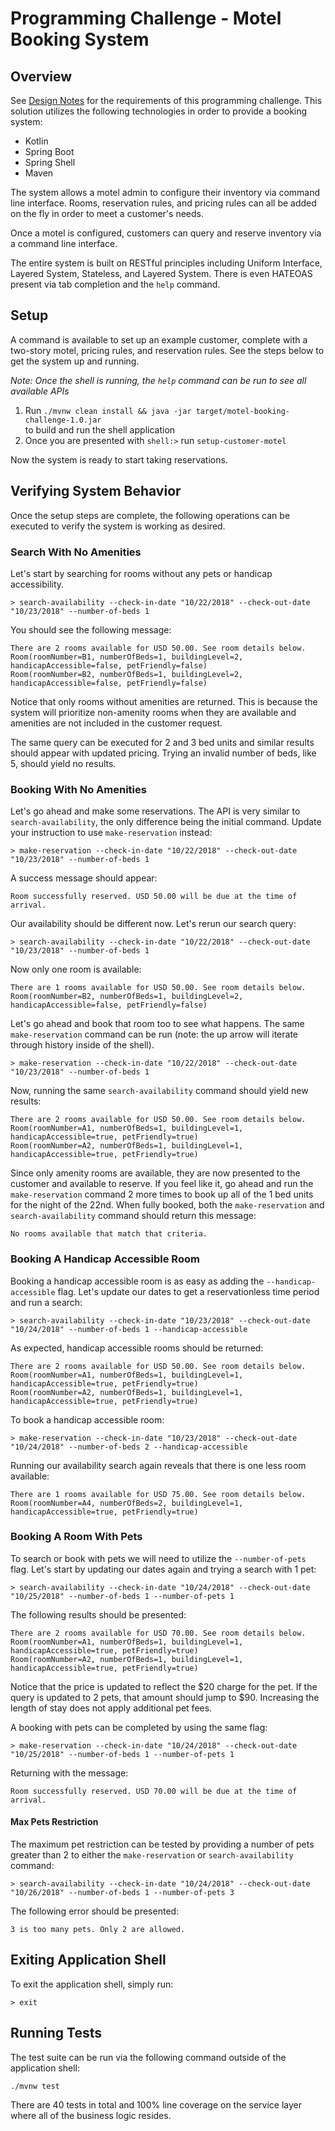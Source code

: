 # Programming Challenge - Motel Booking System

## Overview

See [Design Notes](https://github.com/sam-berry/motel-booking-challenge/blob/master/design-notes.md) for the requirements of this programming challenge. This solution utilizes the following technologies in order to provide a booking system:
* Kotlin
* Spring Boot
* Spring Shell
* Maven

The system allows a motel admin to configure their inventory via command line interface. Rooms, reservation rules, and pricing rules can all be added on the fly in order to meet a customer's needs.

Once a motel is configured, customers can query and reserve inventory via a command line interface.

The entire system is built on RESTful principles including Uniform Interface, Layered System, Stateless, and Layered System. There is even HATEOAS present via tab completion and the `help` command.

## Setup

A command is available to set up an example customer, complete with a two-story motel, pricing rules, and reservation rules. See the steps below to get the system up and running.

*Note: Once the shell is running, the `help` command can be run to see all available APIs*

1. Run `./mvnw clean install && java -jar target/motel-booking-challenge-1.0.jar`        
 to build and run the shell application 
2. Once you are presented with `shell:>` run `setup-customer-motel`

Now the system is ready to start taking reservations.

## Verifying System Behavior

Once the setup steps are complete, the following operations can be executed to verify the system is working as desired.

### Search With No Amenities

Let's start by searching for rooms without any pets or handicap accessibility.

    > search-availability --check-in-date "10/22/2018" --check-out-date "10/23/2018" --number-of-beds 1

You should see the following message:

    There are 2 rooms available for USD 50.00. See room details below.
    Room(roomNumber=B1, numberOfBeds=1, buildingLevel=2, handicapAccessible=false, petFriendly=false)
    Room(roomNumber=B2, numberOfBeds=1, buildingLevel=2, handicapAccessible=false, petFriendly=false)

Notice that only rooms without amenities are returned. This is because the system will prioritize non-amenity rooms when they are available and amenities are not included in the customer request.

The same query can be executed for 2 and 3 bed units and similar results should appear with updated pricing. Trying an invalid number of beds, like 5, should yield no results.

### Booking With No Amenities

Let's go ahead and make some reservations. The API is very similar to `search-availability`, the only difference being the initial command. Update your instruction to use `make-reservation` instead:

    > make-reservation --check-in-date "10/22/2018" --check-out-date "10/23/2018" --number-of-beds 1

A success message should appear:

    Room successfully reserved. USD 50.00 will be due at the time of arrival.

Our availability should be different now. Let's rerun our search query:

    > search-availability --check-in-date "10/22/2018" --check-out-date "10/23/2018" --number-of-beds 1

Now only one room is available:

    There are 1 rooms available for USD 50.00. See room details below.
    Room(roomNumber=B2, numberOfBeds=1, buildingLevel=2, handicapAccessible=false, petFriendly=false)

Let's go ahead and book that room too to see what happens. The same `make-reservation` command can be run (note: the up arrow will iterate through history inside of the shell).

    > make-reservation --check-in-date "10/22/2018" --check-out-date "10/23/2018" --number-of-beds 1

Now, running the same `search-availability` command should yield new results:

    There are 2 rooms available for USD 50.00. See room details below.
    Room(roomNumber=A1, numberOfBeds=1, buildingLevel=1, handicapAccessible=true, petFriendly=true)
    Room(roomNumber=A2, numberOfBeds=1, buildingLevel=1, handicapAccessible=true, petFriendly=true)

Since only amenity rooms are available, they are now presented to the customer and available to reserve. If you feel like it, go ahead and run the `make-reservation` command 2 more times to book up all of the 1 bed units for the night of the 22nd. When fully booked, both the `make-reservation` and `search-availability` command should return this message:

    No rooms available that match that criteria.

### Booking A Handicap Accessible Room

Booking a handicap accessible room is as easy as adding the `--handicap-accessible` flag. Let's update our dates to get a reservationless time period and run a search:

    > search-availability --check-in-date "10/23/2018" --check-out-date "10/24/2018" --number-of-beds 1 --handicap-accessible

As expected, handicap accessible rooms should be returned:

    There are 2 rooms available for USD 50.00. See room details below.
    Room(roomNumber=A1, numberOfBeds=1, buildingLevel=1, handicapAccessible=true, petFriendly=true)
    Room(roomNumber=A2, numberOfBeds=1, buildingLevel=1, handicapAccessible=true, petFriendly=true)

To book a handicap accessible room:

    > make-reservation --check-in-date "10/23/2018" --check-out-date "10/24/2018" --number-of-beds 2 --handicap-accessible

Running our availability search again reveals that there is one less room available:

    There are 1 rooms available for USD 75.00. See room details below.
    Room(roomNumber=A4, numberOfBeds=2, buildingLevel=1, handicapAccessible=true, petFriendly=true)

### Booking A Room With Pets

To search or book with pets we will need to utilize the `--number-of-pets` flag. Let's start by updating our dates again and trying a search with 1 pet:

    > search-availability --check-in-date "10/24/2018" --check-out-date "10/25/2018" --number-of-beds 1 --number-of-pets 1

The following results should be presented:

    There are 2 rooms available for USD 70.00. See room details below.
    Room(roomNumber=A1, numberOfBeds=1, buildingLevel=1, handicapAccessible=true, petFriendly=true)
    Room(roomNumber=A2, numberOfBeds=1, buildingLevel=1, handicapAccessible=true, petFriendly=true)

Notice that the price is updated to reflect the $20 charge for the pet. If the query is updated to 2 pets, that amount should jump to $90. Increasing the length of stay does not apply additional pet fees.

A booking with pets can be completed by using the same flag:

    > make-reservation --check-in-date "10/24/2018" --check-out-date "10/25/2018" --number-of-beds 1 --number-of-pets 1

Returning with the message:

    Room successfully reserved. USD 70.00 will be due at the time of arrival.

#### Max Pets Restriction

The maximum pet restriction can be tested by providing a number of pets greater than 2 to either the `make-reservation` or `search-availability` command:

    > search-availability --check-in-date "10/24/2018" --check-out-date "10/26/2018" --number-of-beds 1 --number-of-pets 3

The following error should be presented:

    3 is too many pets. Only 2 are allowed.

## Exiting Application Shell

To exit the application shell, simply run:

    > exit

## Running Tests

The test suite can be run via the following command outside of the application shell:

    ./mvnw test

There are 40 tests in total and 100% line coverage on the service layer where all of the business logic resides.
